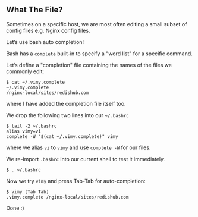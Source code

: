 
## What The File?

Sometimes on a specific host, we are most often editing a small subset of config files e.g. Nginx config files.

Let’s use bash auto completion!

Bash has a `complete` built-in to specify a "word list" for a specific command.

Let’s define a "completion" file containing the names of the files we commonly edit:
```shell
$ cat ~/.vimy.complete
~/.vimy.complete
/nginx-local/sites/redishub.com
```
where I have added the completion file itself too.

We drop the following two lines into our `~/.bashrc` 
```shell
$ tail -2 ~/.bashrc
alias vimy=vi
complete -W "$(cat ~/.vimy.complete)" vimy
```
where we alias `vi` to `vimy` and use `complete -W` for our files.

We re-import `.bashrc` into our current shell to test it immediately.
```shell
$ . ~/.bashrc
```

Now we try `vimy` and press Tab-Tab for auto-completion:
```
$ vimy (Tab Tab)
.vimy.complete /nginx-local/sites/redishub.com
```

Done :)
